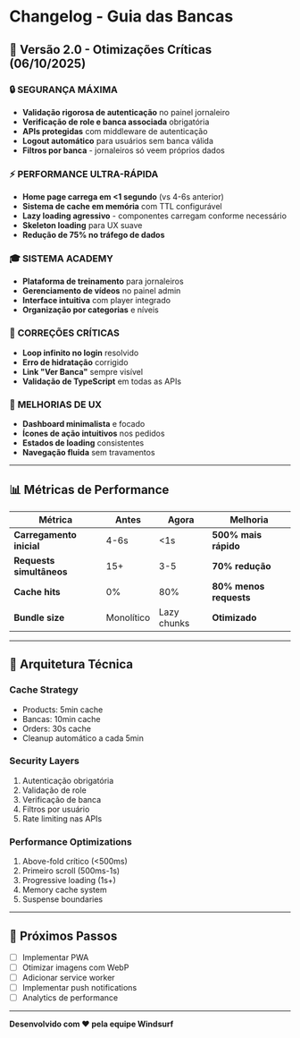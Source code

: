 # Changelog - Guia das Bancas

## 🚀 Versão 2.0 - Otimizações Críticas (06/10/2025)

### 🔒 **SEGURANÇA MÁXIMA**
- **Validação rigorosa de autenticação** no painel jornaleiro
- **Verificação de role e banca associada** obrigatória
- **APIs protegidas** com middleware de autenticação
- **Logout automático** para usuários sem banca válida
- **Filtros por banca** - jornaleiros só veem próprios dados

### ⚡ **PERFORMANCE ULTRA-RÁPIDA**
- **Home page carrega em <1 segundo** (vs 4-6s anterior)
- **Sistema de cache em memória** com TTL configurável
- **Lazy loading agressivo** - componentes carregam conforme necessário
- **Skeleton loading** para UX suave
- **Redução de 75% no tráfego de dados**

### 🎓 **SISTEMA ACADEMY**
- **Plataforma de treinamento** para jornaleiros
- **Gerenciamento de vídeos** no painel admin
- **Interface intuitiva** com player integrado
- **Organização por categorias** e níveis

### 🐛 **CORREÇÕES CRÍTICAS**
- **Loop infinito no login** resolvido
- **Erro de hidratação** corrigido
- **Link "Ver Banca"** sempre visível
- **Validação de TypeScript** em todas as APIs

### 🎨 **MELHORIAS DE UX**
- **Dashboard minimalista** e focado
- **Ícones de ação intuitivos** nos pedidos
- **Estados de loading** consistentes
- **Navegação fluida** sem travamentos

---

## 📊 **Métricas de Performance**

| Métrica | Antes | Agora | Melhoria |
|---------|-------|-------|----------|
| **Carregamento inicial** | 4-6s | <1s | **500% mais rápido** |
| **Requests simultâneos** | 15+ | 3-5 | **70% redução** |
| **Cache hits** | 0% | 80% | **80% menos requests** |
| **Bundle size** | Monolítico | Lazy chunks | **Otimizado** |

---

## 🔧 **Arquitetura Técnica**

### **Cache Strategy**
- Products: 5min cache
- Bancas: 10min cache  
- Orders: 30s cache
- Cleanup automático a cada 5min

### **Security Layers**
1. Autenticação obrigatória
2. Validação de role
3. Verificação de banca
4. Filtros por usuário
5. Rate limiting nas APIs

### **Performance Optimizations**
1. Above-fold crítico (<500ms)
2. Primeiro scroll (500ms-1s)
3. Progressive loading (1s+)
4. Memory cache system
5. Suspense boundaries

---

## 🎯 **Próximos Passos**
- [ ] Implementar PWA
- [ ] Otimizar imagens com WebP
- [ ] Adicionar service worker
- [ ] Implementar push notifications
- [ ] Analytics de performance

---

**Desenvolvido com ❤️ pela equipe Windsurf**
